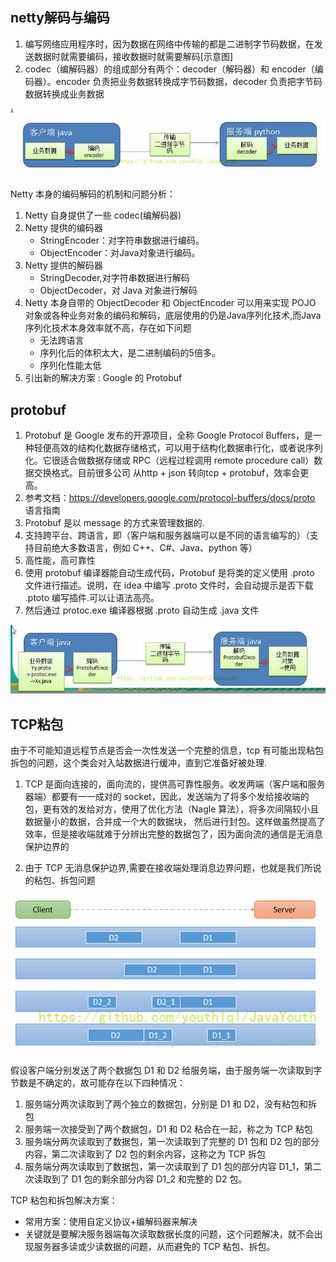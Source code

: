 ## netty解码与编码
1. 编写网络应用程序时，因为数据在网络中传输的都是二进制字节码数据，在发送数据时就需要编码，接收数据时就需要解码[示意图]
2. codec（编解码器）的组成部分有两个：decoder（解码器）和 encoder（编码器）。encoder 负责把业务数据转换成字节码数据，decoder 负责把字节码数据转换成业务数据

![img.png](codec.png)

Netty 本身的编码解码的机制和问题分析：
1. Netty 自身提供了一些 codec(编解码器)
2. Netty 提供的编码器
    * StringEncoder：对字符串数据进行编码。
    * ObjectEncoder：对Java对象进行编码。
3. Netty 提供的解码器
    * StringDecoder,对字符串数据进行解码
    * ObjectDecoder，对 Java 对象进行解码
4. Netty 本身自带的 ObjectDecoder 和 ObjectEncoder 可以用来实现 POJO 对象或各种业务对象的编码和解码，底层使用的仍是Java序列化技术,而Java序列化技术本身效率就不高，存在如下问题
    * 无法跨语言
    * 序列化后的体积太大，是二进制编码的5倍多。
    * 序列化性能太低
5. 引出新的解决方案 : Google 的 Protobuf


## protobuf

1. Protobuf 是 Google 发布的开源项目，全称 Google Protocol Buffers，是一种轻便高效的结构化数据存储格式，可以用于结构化数据串行化，或者说序列化。它很适合做数据存储或 RPC（远程过程调用 remote procedure call）数据交换格式。目前很多公司 从http + json 转向tcp + protobuf，效率会更高。
2. 参考文档：https://developers.google.com/protocol-buffers/docs/proto 语言指南
3. Protobuf 是以 message 的方式来管理数据的.
4. 支持跨平台、跨语言，即（客户端和服务器端可以是不同的语言编写的）（支持目前绝大多数语言，例如 C++、C#、Java、python 等）
5. 高性能，高可靠性
6. 使用 protobuf 编译器能自动生成代码，Protobuf 是将类的定义使用 .proto 文件进行描述。说明，在 idea 中编写 .proto 文件时，会自动提示是否下载 .ptoto 编写插件.可以让语法高亮。
7. 然后通过 protoc.exe 编译器根据 .proto 自动生成 .java 文件

![img.png](protobuf.png)

## TCP粘包

由于不可能知道远程节点是否会一次性发送一个完整的信息，tcp 有可能出现粘包拆包的问题，这个类会对入站数据进行缓冲，直到它准备好被处理.

1. TCP 是面向连接的，面向流的，提供高可靠性服务。收发两端（客户端和服务器端）都要有一一成对的 socket，因此，发送端为了将多个发给接收端的包，更有效的发给对方，使用了优化方法（Nagle 算法），将多次间隔较小且数据量小的数据，合并成一个大的数据块，
然后进行封包。这样做虽然提高了效率，但是接收端就难于分辨出完整的数据包了，因为面向流的通信是无消息保护边界的

2. 由于 TCP 无消息保护边界,需要在接收端处理消息边界问题，也就是我们所说的粘包、拆包问题

![img.png](tcpzb.png)

假设客户端分别发送了两个数据包 D1 和 D2 给服务端，由于服务端一次读取到字节数是不确定的，故可能存在以下四种情况：
1. 服务端分两次读取到了两个独立的数据包，分别是 D1 和 D2，没有粘包和拆包
2. 服务端一次接受到了两个数据包，D1 和 D2 粘合在一起，称之为 TCP 粘包
3. 服务端分两次读取到了数据包，第一次读取到了完整的 D1 包和 D2 包的部分内容，第二次读取到了 D2 包的剩余内容，这称之为 TCP 拆包
4. 服务端分两次读取到了数据包，第一次读取到了 D1 包的部分内容 D1_1，第二次读取到了 D1 包的剩余部分内容 D1_2 和完整的 D2 包。

TCP 粘包和拆包解决方案：
* 常用方案：使用自定义协议+编解码器来解决
* 关键就是要解决服务器端每次读取数据长度的问题，这个问题解决，就不会出现服务器多读或少读数据的问题，从而避免的 TCP 粘包、拆包。


